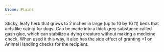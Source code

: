 ```yaml
---
biome: Plains
---
```

Sticky, leafy herb that grows to 2 inches in large (up to 10 by 10 ft) beds that acts like catnip for dogs. Can be made into a thick grey substance called gash glue, which can stabilize a dying creature without making a medicine check. When used it this way, it also has the side effect of granting +1 on Animal Handling checks for the recipient. 

